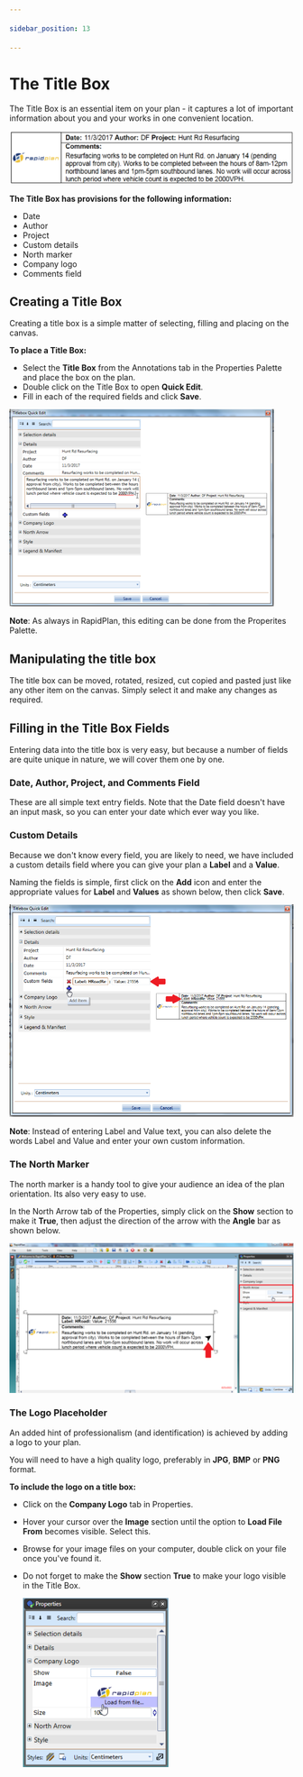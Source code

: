 ```yaml
---

sidebar_position: 13

---
```

# The Title Box

The Title Box is an essential item on your plan - it captures a lot of important information about you and your works in one convenient location.

![Example_of_a_Title_Box](./assets/Example_of_a_Title_Box.png)

**The Title Box has provisions for the following information:**

- Date
- Author
- Project
- Custom details
- North marker
- Company logo
- Comments field

## Creating a Title Box

Creating a title box is a simple matter of selecting, filling and placing on the canvas.

**To place a Title Box:**

- Select the **Title Box** from the Annotations tab in the Properties Palette and place the box on the plan.
- Double click on the Title Box to open **Quick Edit**.
- Fill in each of the required fields and click **Save**.

![Filling_in_the_Title_Box_in_Quick_Edit](./assets/Filling_in_the_Title_Box_in_Quick_Edit.png)

 **Note**: As always in RapidPlan, this editing can be done from the Properites Palette.

## Manipulating the title box

The title box can be moved, rotated, resized, cut copied and pasted just like any other item on the canvas. Simply select it and make any changes as required.

## Filling in the Title Box Fields

Entering data into the title box is very easy, but because a number of fields are quite unique in nature, we will cover them one by one.

### Date, Author, Project, and Comments Field

These are all simple text entry fields. Note that the Date field doesn't have an input mask, so you can enter your date which ever way you like.

### Custom Details

Because we don't know every field, you are likely to need, we have included a custom details field where you can give your plan a **Label** and a **Value**.

Naming the fields is simple, first click on the **Add** icon  and enter the appropriate values for **Label** and **Values** as shown below, then click **Save**.

![Adding_Custom_Details_to_a_Title_Box](./assets/Adding_Custom_Details_to_a_Title_Box.png)

**Note**: Instead of entering Label and Value text, you can also delete the words Label and Value and enter your own custom information.

### The North Marker

The north marker is a handy tool to give your audience an idea of the plan orientation. Its also very easy to use.

In the North Arrow tab of the Properties, simply click on the **Show** section to make it **True**, then adjust the direction of the arrow with the **Angle** bar as shown below.

![Displaying_the_North_Arrow_in_the_Title_Box](./assets/Displaying_the_North_Arrow_in_the_Title_Box.png)

### The Logo Placeholder

An added hint of professionalism (and identification) is achieved by adding a logo to your plan.

You will need to have a high quality logo, preferably in **JPG**, **BMP** or **PNG** format.

**To include the logo on a title box:**

- Click on the **Company Logo** tab in Properties.
- Hover your cursor over the **Image** section until the option to **Load File From** becomes visible. Select this.
- Browse for your image files on your computer, double click on your file once you've found it.
- Do not forget to make the **Show** section **True** to make your logo visible in the Title Box.

    ![Add_Company_Logo_on_the_Title_Box](./assets/Add_Company_Logo_on_the_Title_Box.png)
